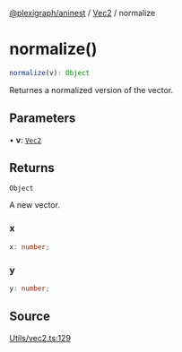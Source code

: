 [@plexigraph/aninest](../../index.md) / [Vec2](../index.md) / normalize

# normalize()

```ts
normalize(v): Object
```

Returnes a normalized version of the vector.

## Parameters

• **v**: [`Vec2`](../type-aliases/Vec2.md)

## Returns

`Object`

A new vector.

### x

```ts
x: number;
```

### y

```ts
y: number;
```

## Source

[Utils/vec2.ts:129](https://github.com/plexigraph/aninest/blob/ed5e272/src/Utils/vec2.ts#L129)
